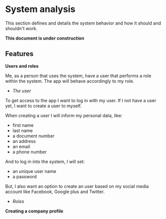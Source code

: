 # System analysis

This section defines and details the system behavior and how it should and shouldn't work.

__This document is under construction__


## Features

__Users and roles__

Me, as a person that uses the system, have a user that performs a role within the system. The app will behave accordingly to my role.

- _The user_

 To get access to the app I want to log in with my user. If I not have a user yet, I want to create a user to myself.

 When creating a user I will inform my personal data, like:
 - first name
 - last name
 - a document number
 - an address
 - an email
 - a phone number

 And to log in into the system, I will set:
 - an unique user name
 - a password

But, I also want an option to create an user based on my social media account like Facebook, Google plus and Twitter.


- _Roles_


__Creating a company profile__

